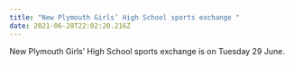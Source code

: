 ```yaml
---
title: "New Plymouth Girls’ High School sports exchange "
date: 2021-06-28T22:02:20.216Z
---
```

New Plymouth Girls’ High School sports exchange is on Tuesday 29 June.	

